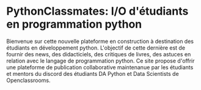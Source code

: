 # PythonClassmates: I/O d'étudiants en programmation python
Bienvenue sur cette nouvelle plateforme en construction à destination des étudiants en développement python. L'objectif de cette dernière est de fournir des news, des didacticiels, des critiques de livres, des astuces en relation avec le langage de programmation python. Ce site propose d'offrir une plateforme de publication collaborative maintenanue par les étudiants et mentors du discord des étudiants DA Python et Data Scientists de Openclassrooms.
